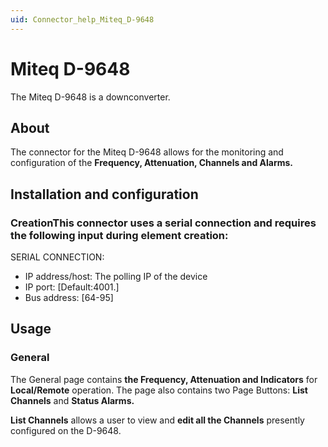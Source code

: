 ```yaml
---
uid: Connector_help_Miteq_D-9648
---
```


# Miteq D-9648

The Miteq D-9648 is a downconverter.

## About

The connector for the Miteq D-9648 allows for the monitoring and configuration of the **Frequency, Attenuation, Channels and Alarms.**

## Installation and configuration

### CreationThis connector uses a serial connection and requires the following input during element creation:

SERIAL CONNECTION:

- IP address/host: The polling IP of the device
- IP port: \[Default:4001.\]
- Bus address: \[64-95\]

## Usage

### General

The General page contains **the Frequency, Attenuation and Indicators** for **Local/Remote** operation.
The page also contains two Page Buttons: **List Channels** and **Status Alarms.**

**List Channels** allows a user to view and **edit all the Channels** presently configured on the D-9648.
